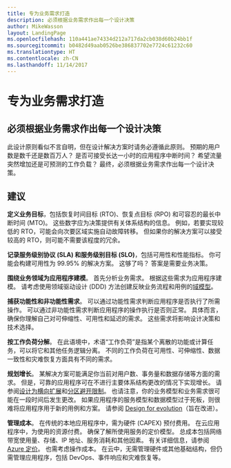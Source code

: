 ```yaml
---
title: 专为业务需求打造
description: 必须根据业务需求作出每一个设计决策
author: MikeWasson
layout: LandingPage
ms.openlocfilehash: 110a441ae74334d212a717da2cb038d60b24bb1f
ms.sourcegitcommit: b0482d49aab0526be386837702e7724c61232c60
ms.translationtype: HT
ms.contentlocale: zh-CN
ms.lasthandoff: 11/14/2017
---
```

# <a name="build-for-the-needs-of-the-business"></a>专为业务需求打造

## <a name="every-design-decision-must-be-justified-by-a-business-requirement"></a>必须根据业务需求作出每一个设计决策

此设计原则看似不言自明，但在设计解决方案时请务必遵循此原则。 预期的用户数是数千还是数百万人？ 是否可接受长达一小时的应用程序中断时间？ 希望流量突然增加还是可预测的工作负载？ 最终，必须根据业务需求作出每一个设计决策。 

## <a name="recommendations"></a>建议

**定义业务目标**，包括恢复时间目标 (RTO)、恢复点目标 (RPO) 和可容忍的最长中断时间 (MTO)。 这些数字应为决策提供有关体系结构的信息。 例如，若要实现较低的 RTO，可能会向次要区域实施自动故障转移。 但如果你的解决方案可以接受较高的 RTO，则可能不需要该程度的冗余。

**记录服务级别协议 (SLA) 和服务级别目标 (SLO)**，包括可用性和性能指标。 你可能会构建可用性为 99.95% 的解决方案。 这够了吗？ 答案是需要业务决策。 

**围绕业务领域为应用程序建模**。 首先分析业务需求。 根据这些需求为应用程序建模。 请考虑使用领域驱动设计 (DDD) 方法创建反映业务流程和用例的[域模型][domain-model]。 

**捕获功能性和非功能性需求**。 可以通过功能性需求判断应用程序是否执行了所需操作。 可以通过非功能性需求判断应用程序的操作执行是否则正常。 具体而言，确保你理解自己对可伸缩性、可用性和延迟的需求。 这些需求将影响设计决策和技术选择。

**按工作负荷分解**。 在此语境中，术语“工作负荷”是指某个离散的功能或计算任务，可以将它和其他任务逻辑分离。 不同的工作负荷在可用性、可伸缩性、数据一致性和灾难恢复方面具有不同的需求。 

**规划增长**。 某解决方案可能满足你当前对用户数、事务量和数据存储等方面的需求。 但是，可靠的应用程序可在不进行主要体系结构更改的情况下实现增长。 请参阅[设计为横向扩展](scale-out.md)和[分区避开限制](partition.md)。 也请注意，你的业务模型和业务需求很可能在一段时间后发生更改。 如果应用程序的服务模型和数据模型过于死板，则很难将应用程序用于新的用例和方案。 请参阅 [Design for evolution](design-for-evolution.md)（旨在改进）。

**管理成本**。 在传统的本地应用程序中，需为硬件 (CAPEX) 预付费用。 在云应用程序中，为使用的资源付费。 确保了解所使用服务的定价模型。 总成本包括网络带宽使用量、存储、IP 地址、服务消耗和其他因素。 有关详细信息，请参阅 [Azure 定价][pricing]。 也需考虑操作成本。 在云中，无需管理硬件或其他基础结构，但仍需管理应用程序，包括 DevOps、事件响应和灾难恢复等。 

[domain-model]: https://martinfowler.com/eaaCatalog/domainModel.html
[pricing]: https://azure.microsoft.com/pricing/

